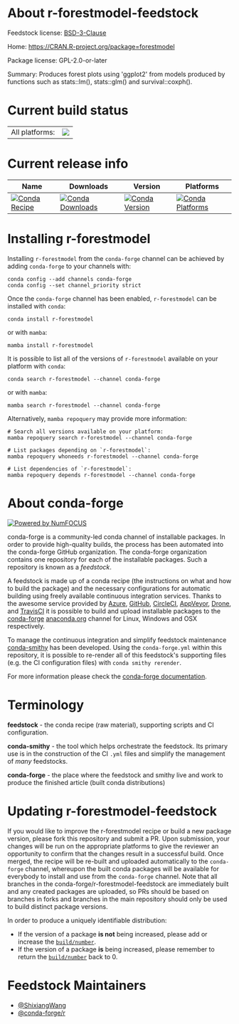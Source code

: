 About r-forestmodel-feedstock
=============================

Feedstock license: [BSD-3-Clause](https://github.com/conda-forge/r-forestmodel-feedstock/blob/main/LICENSE.txt)

Home: https://CRAN.R-project.org/package=forestmodel

Package license: GPL-2.0-or-later

Summary: Produces forest plots using 'ggplot2' from models produced by functions such as stats::lm(), stats::glm() and survival::coxph().

Current build status
====================


<table><tr><td>All platforms:</td>
    <td>
      <a href="https://dev.azure.com/conda-forge/feedstock-builds/_build/latest?definitionId=13546&branchName=main">
        <img src="https://dev.azure.com/conda-forge/feedstock-builds/_apis/build/status/r-forestmodel-feedstock?branchName=main">
      </a>
    </td>
  </tr>
</table>

Current release info
====================

| Name | Downloads | Version | Platforms |
| --- | --- | --- | --- |
| [![Conda Recipe](https://img.shields.io/badge/recipe-r--forestmodel-green.svg)](https://anaconda.org/conda-forge/r-forestmodel) | [![Conda Downloads](https://img.shields.io/conda/dn/conda-forge/r-forestmodel.svg)](https://anaconda.org/conda-forge/r-forestmodel) | [![Conda Version](https://img.shields.io/conda/vn/conda-forge/r-forestmodel.svg)](https://anaconda.org/conda-forge/r-forestmodel) | [![Conda Platforms](https://img.shields.io/conda/pn/conda-forge/r-forestmodel.svg)](https://anaconda.org/conda-forge/r-forestmodel) |

Installing r-forestmodel
========================

Installing `r-forestmodel` from the `conda-forge` channel can be achieved by adding `conda-forge` to your channels with:

```
conda config --add channels conda-forge
conda config --set channel_priority strict
```

Once the `conda-forge` channel has been enabled, `r-forestmodel` can be installed with `conda`:

```
conda install r-forestmodel
```

or with `mamba`:

```
mamba install r-forestmodel
```

It is possible to list all of the versions of `r-forestmodel` available on your platform with `conda`:

```
conda search r-forestmodel --channel conda-forge
```

or with `mamba`:

```
mamba search r-forestmodel --channel conda-forge
```

Alternatively, `mamba repoquery` may provide more information:

```
# Search all versions available on your platform:
mamba repoquery search r-forestmodel --channel conda-forge

# List packages depending on `r-forestmodel`:
mamba repoquery whoneeds r-forestmodel --channel conda-forge

# List dependencies of `r-forestmodel`:
mamba repoquery depends r-forestmodel --channel conda-forge
```


About conda-forge
=================

[![Powered by
NumFOCUS](https://img.shields.io/badge/powered%20by-NumFOCUS-orange.svg?style=flat&colorA=E1523D&colorB=007D8A)](https://numfocus.org)

conda-forge is a community-led conda channel of installable packages.
In order to provide high-quality builds, the process has been automated into the
conda-forge GitHub organization. The conda-forge organization contains one repository
for each of the installable packages. Such a repository is known as a *feedstock*.

A feedstock is made up of a conda recipe (the instructions on what and how to build
the package) and the necessary configurations for automatic building using freely
available continuous integration services. Thanks to the awesome service provided by
[Azure](https://azure.microsoft.com/en-us/services/devops/), [GitHub](https://github.com/),
[CircleCI](https://circleci.com/), [AppVeyor](https://www.appveyor.com/),
[Drone](https://cloud.drone.io/welcome), and [TravisCI](https://travis-ci.com/)
it is possible to build and upload installable packages to the
[conda-forge](https://anaconda.org/conda-forge) [anaconda.org](https://anaconda.org/)
channel for Linux, Windows and OSX respectively.

To manage the continuous integration and simplify feedstock maintenance
[conda-smithy](https://github.com/conda-forge/conda-smithy) has been developed.
Using the ``conda-forge.yml`` within this repository, it is possible to re-render all of
this feedstock's supporting files (e.g. the CI configuration files) with ``conda smithy rerender``.

For more information please check the [conda-forge documentation](https://conda-forge.org/docs/).

Terminology
===========

**feedstock** - the conda recipe (raw material), supporting scripts and CI configuration.

**conda-smithy** - the tool which helps orchestrate the feedstock.
                   Its primary use is in the construction of the CI ``.yml`` files
                   and simplify the management of *many* feedstocks.

**conda-forge** - the place where the feedstock and smithy live and work to
                  produce the finished article (built conda distributions)


Updating r-forestmodel-feedstock
================================

If you would like to improve the r-forestmodel recipe or build a new
package version, please fork this repository and submit a PR. Upon submission,
your changes will be run on the appropriate platforms to give the reviewer an
opportunity to confirm that the changes result in a successful build. Once
merged, the recipe will be re-built and uploaded automatically to the
`conda-forge` channel, whereupon the built conda packages will be available for
everybody to install and use from the `conda-forge` channel.
Note that all branches in the conda-forge/r-forestmodel-feedstock are
immediately built and any created packages are uploaded, so PRs should be based
on branches in forks and branches in the main repository should only be used to
build distinct package versions.

In order to produce a uniquely identifiable distribution:
 * If the version of a package **is not** being increased, please add or increase
   the [``build/number``](https://docs.conda.io/projects/conda-build/en/latest/resources/define-metadata.html#build-number-and-string).
 * If the version of a package **is** being increased, please remember to return
   the [``build/number``](https://docs.conda.io/projects/conda-build/en/latest/resources/define-metadata.html#build-number-and-string)
   back to 0.

Feedstock Maintainers
=====================

* [@ShixiangWang](https://github.com/ShixiangWang/)
* [@conda-forge/r](https://github.com/orgs/conda-forge/teams/r/)

